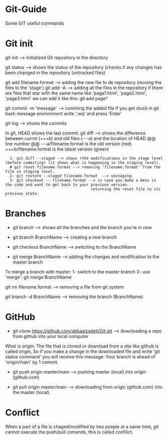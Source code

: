 # Git-Guide
Some GIT useful commands

# Git init
git init   --> Initialized Git repository in the directory

git status  --> shows the status of the repository (checks if any changes has been changed in the repository (untracked files)

git add filename.format  --> adding the new file to de repository (moving the files to the 'stage')
git add -A  --> adding all the files in the repository 
if there are files that star with the same name like 'page1.html', 'page2.html', 'page3.html'
we can add it like this: git add page*


git commit -m 'message' --> comming the added file
if you get stuck in git bash message environment write ':wq' and press 'Enter'

git log  --> shows the commits 

In git, HEAD shows the last commit:
      git diff --> shows the difference between currnt (+++b) and old files (---a) and the location of HEAD 
                   @@ line number @@
                   ---a/filename.format is the old version (red)
                   +++b/filename.format is the latest version (green)
      
      1- git diff --staged --> shows rthe modifications in the stage level (before commiting) (it shows what is happening in the staging level).
      # git reset filename.format --> removing 'filename.format' from the file in staging level.
      2- git restore --staged filename.format  --> unstaging.
      3- git checkout -- filename.format --> in case you make a mess in the code and want to get back to your previous version.
                                          returning the reset file to its previous state.
 
# Branches 
- git branch --> shows all the branches and the branch you're in now

- git branch BranchName  --> creating a new branch

- git checkout BranchName --> switching to the BranchName

- git merge BranchName  --> adding the changes and modification to the master branch

To merge a branch with master:
      1- switch to the master branch
      2- use 'merge':  git merge BranchName
      
git rm filename.format  --> removing a file from git system

git branch -d BranchName  --> removing the branch (BranchName) 


# GitHub
- git clone https://github.com/abbasizadeh/Git.git  --> downloading a repo from github into your local computer

What is origin: The file that is cloned or download from a site like github is called origin,
        So if you make a change in the downloaded file and write 'git status command' you will receive 
        this message: Your branch is ahead of 'origin/main' by 1 commit.
 
- git push origin master/main  --> pushing master (local) into origin (github.com)

- git pull origin master/main  --> downloading from origin (github.com) into the master (local).

# Conflict 
When a part of a file is chaged/modified by two poeple at a same time, git cannot execute the push/pull comands, this is called confilict.


